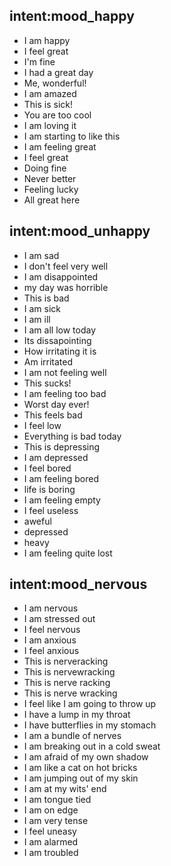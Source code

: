 ## intent:mood_happy
- I am happy
- I feel great
- I'm fine
- I had a great day
- Me, wonderful!
- I am amazed
- This is sick!
- You are too cool
- I am loving it
- I am starting to like this 
- I am feeling great
- I feel great
- Doing fine
- Never better
- Feeling lucky
- All great here

## intent:mood_unhappy
- I am sad
- I don't feel very well
- I am disappointed
- my day was horrible
- This is bad
- I am sick
- I am ill
- I am all low today
- Its dissapointing 
- How irritating it is
- Am irritated
- I am not feeling well
- This sucks!
- I am feeling too bad
- Worst day ever!
- This feels bad
- I feel low
- Everything is bad today
- This is depressing
- I am depressed
- I feel bored
- I am feeling bored
- life is boring
- I am feeling empty
- I feel useless
- aweful
- depressed
- heavy
- I am feeling quite lost

## intent:mood_nervous
- I am nervous
- I am stressed out
- I feel nervous
- I am anxious
- I feel anxious
- This is nerveracking
- This is nervewracking 
- This is nerve racking 
- This is nerve wracking 
- I feel like I am going to throw up
- I have a lump in my throat
- I have butterflies in my stomach
- I am a bundle of nerves
- I am breaking out in a cold sweat
- I am afraid of my own shadow
- I am like a cat on hot bricks
- I am jumping out of my skin
- I am at my wits' end
- I am tongue tied
- I am on edge
- I am very tense
- I feel uneasy
- I am alarmed
- I am troubled 
